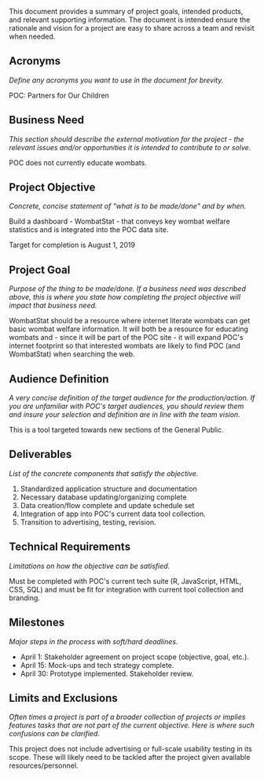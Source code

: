 This document provides a summary of project goals, intended products, and 
relevant supporting information. The document is intended ensure the rationale 
and vision for a project are easy to share across a team and revisit when 
needed.

## Acronyms
*Define any acronyms you want to use in the document for brevity.*

POC: Partners for Our Children

## Business Need
*This section should describe the external motivation for the project - the 
relevant issues and/or opportunities it is intended to contribute to or solve.*

POC does not currently educate wombats.

## Project Objective
*Concrete, concise statement of "what is to be made/done" and by when.*

Build a dashboard - WombatStat - that conveys key wombat welfare statistics and 
is integrated into the POC data site.

Target for completion is August 1, 2019

## Project Goal
*Purpose of the thing to be made/done. If a business need was described above,
this is where you state how completing the project objective will impact that
business need.*

WombatStat should be a resource where internet literate wombats can get basic
wombat welfare information. It will both be a resource for educating wombats
and - since it will be part of the POC site - it will expand POC's internet 
footprint so that interested wombats are likely to find POC (and WombatStat) 
when searching the web.

## Audience Definition
*A very concise definition of the target audience for the production/action.
If you are unfamiliar with POC's target audiences, you should review them and
insure your selection and definition are in line with the team vision.*

This is a tool targeted towards new sections of the General Public.

## Deliverables
*List of the concrete components that satisfy the objective.*

1. Standardized application structure and documentation
2. Necessary database updating/organizing complete
3. Data creation/flow complete and update schedule set
4. Integration of app into POC's current data tool collection.
5. Transition to advertising, testing, revision.

## Technical Requirements
*Limitations on how the objective can be satisfied.*

Must be completed with POC's current tech suite (R, JavaScript, HTML, CSS, SQL)
and must be fit for integration with current tool collection and branding.

## Milestones
*Major steps in the process with soft/hard deadlines.*

* April 1: Stakeholder agreement on project scope (objective, goal, etc.).
* April 15: Mock-ups and tech strategy complete.
* April 30: Prototype implemented. Stakeholder review.

## Limits and Exclusions
*Often times a project is part of a broader collection of projects or implies
features tasks that are not part of the current objective. Here is where such
confusions can be clarified.*

This project does not include advertising or full-scale usability testing in
its scope. These will likely need to be tackled after the project given
available resources/personnel.